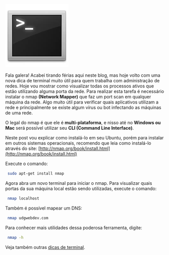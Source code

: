 ![Terminal Console Linux](images/terminal-console-linux.jpg)

Fala galera! Acabei tirando férias aqui neste blog, mas hoje volto com uma nova dica de terminal muito útil para quem trabalha com administração de redes. Hoje vou mostrar como visualizar todas os processos ativos que estão utilizando alguma porta da rede.
Para realizar esta tarefa é necessário instalar o nmap **(Network Mapper)** que faz um port scan em qualquer máquina da rede. Algo muito útil para verificar quais aplicativos utilizam a rede e principalmente se existe algum vírus ou bot infectando as máquinas de uma rede.

O legal do nmap é que ele é **multi-plataforma**, e nisso até no **Windows ou Mac** será possível utilizar seu **CLI (Command Line Interface)**.

Neste post vou explicar como instalá-lo em seu Ubuntu, porém para instalar em outros sistemas operacionais, recomendo que leia como instalá-lo através do site: [http://nmap.org/book/install.html](http://nmap.org/book/install.html)

Execute o comando:

``` bash
 sudo apt-get install nmap
``` 

Agora abra um novo terminal para iniciar o nmap.
Para visualizar quais portas da sua máquina local estão sendo utilizadas, execute o comando:

``` bash
 nmap localhost
``` 

Também é possível mapear um DNS:

``` bash
 nmap udgwebdev.com
``` 

Para conhecer mais utilidades dessa poderosa ferramenta, digite:

``` bash
 nmap -h
``` 

Veja também outras [dicas de terminal](dicas-de-terminal "Dicas de terminal").